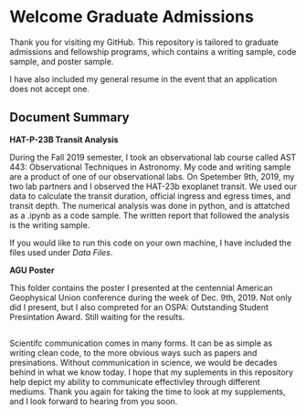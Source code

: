 # Welcome Graduate Admissions

Thank you for visiting my GitHub. This repository is tailored to graduate admissions and fellowship programs, which contains a writing sample, code sample, and poster sample. 

I have also included my general resume in the event that an application does not accept one.

## Document Summary
**HAT-P-23B Transit Analysis**

During the Fall 2019 semester, I took an observational lab course called AST 443: Observational Techniques in Astronomy. My code and writing sample are a product of one of our observational labs. On Spetember 9th, 2019, my two lab partners and I observed the HAT-23b exoplanet transit. We used our data to calculate the transit duration, official ingress and egress times, and transit depth. The numerical analysis was done in python, and is attatched as a .ipynb as a code sample. The written report that followed the analysis is the writing sample.

If you would like to run this code on your own machine, I have included the files used under _Data Files_. 

**AGU Poster**

This folder contains the poster I presented at the centennial American Geophysical Union conference during the week of Dec. 9th, 2019. Not only did I present, but I also compreted for an OSPA: Outstanding Student Presintation Award. Still waiting for the results.

##

Scientifc communication comes in many forms. It can be as simple as writing clean code, to the more obvious ways such as papers and presinations. Without communication in science, we would be decades behind in what we know today. I hope that my suplements in this repository help depict my ability to communicate effectivley through different mediums. Thank you again for taking the time to look at my supplements, and I look forward to hearing from you soon.

